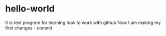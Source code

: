 # hello-world
It is test program for learning how to work with github
Now I am making my first changes - commit
